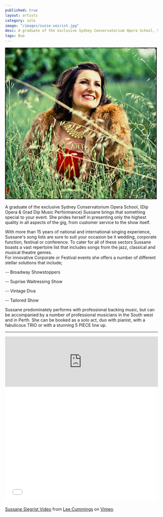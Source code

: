 ```yaml
---
published: true
layout: artists
category: solo
image: "/images/susie-seirist.jpg"
desc: A graduate of the exclusive Sydney Conservatorium Opera School, Sussane brings that something special to your event.
tags: Duo
---
```


![Susie Seigrist](/images/susie-seirist.jpg)

A graduate of the exclusive Sydney Conservatorium Opera School, (Dip Opera & Grad Dip Music Performance) Sussane brings that something special to your event. She prides herself in presenting only the highest quality in all aspects of the gig, from customer service to the show itself.

With more than 15 years of national and international singing experience, Sussane's song lists are sure to suit your occasion be it wedding, corporate function, festival or conference. To cater for all of these sectors Sussane boasts a vast repertoire list that includes songs from the jazz, classical and musical theatre genres.  
For innovative Corporate or Festival events she offers a number of different stellar solutions that include;

-- Broadway Showstoppers

-- Suprise Waitressing Show 

-- Vintage Diva 
 
-- Tailored Show 

Sussane predominately performs with professional backing music, but can be accompanied by a number of professional musicians in the South west and in Perth. She can be booked as a solo act, duo with pianist, with a fabulicous TRIO or with a stunning 5 PIECE line up.

----

<iframe width="100%" height="166" scrolling="no" frameborder="no" src="https://w.soundcloud.com/player/?url=https%3A//api.soundcloud.com/tracks/163849446%3Fsecret_token%3Ds-ScQ0F&amp;color=ff5500&amp;auto_play=false&amp;hide_related=false&amp;show_comments=true&amp;show_user=true&amp;show_reposts=false"></iframe>

<iframe src="//player.vimeo.com/video/103814867" width="500" height="375" frameborder="0" webkitallowfullscreen mozallowfullscreen allowfullscreen></iframe> <p><a href="http://vimeo.com/103814867">Sussane Siegrist Video</a> from <a href="http://vimeo.com/user31351431">Lee Cummings</a> on <a href="https://vimeo.com">Vimeo</a>.</p>
